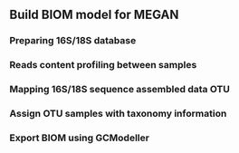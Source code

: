 ## Build BIOM model for MEGAN

### Preparing 16S/18S database

### Reads content profiling between samples
### Mapping 16S/18S sequence assembled data OTU


### Assign OTU samples with taxonomy information

### Export BIOM using GCModeller
